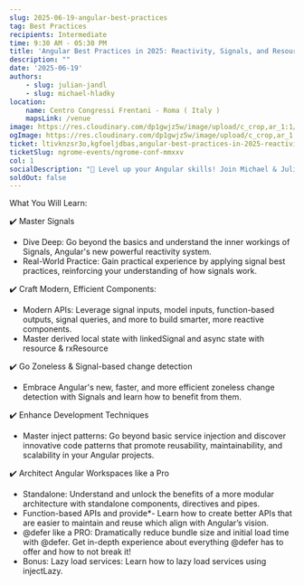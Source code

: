 ```yaml
---
slug: 2025-06-19-angular-best-practices
tag: Best Practices
recipients: Intermediate
time: 9:30 AM - 05:30 PM
title: 'Angular Best Practices in 2025: Reactivity, Signals, and Resource Based Architecture'
description: ""
date: '2025-06-19'
authors: 
    - slug: julian-jandl
    - slug: michael-hladky
location: 
    name: Centro Congressi Frentani - Roma ( Italy )
    mapsLink: /venue
image: https://res.cloudinary.com/dp1gwjz5w/image/upload/c_crop,ar_1:1/v1742830054/2025/WORKSHOP__BEST_PRACTICE_rlwqnw.jpg
ogImage: https://res.cloudinary.com/dp1gwjz5w/image/upload/c_crop,ar_1:1/v1742830054/2025/WORKSHOP__BEST_PRACTICE_rlwqnw.jpg
ticket: ltivknzsr3o,kgfoeljdbas,angular-best-practices-in-2025-reactivity-signals-and-resource-based-architecture,85t-peutyli
ticketSlug: ngrome-events/ngrome-conf-mmxxv
col: 1
socialDescription: "🚀 Level up your Angular skills! Join Michael & Julian's workshop: Angular Best Practices in 2025: Reactivity, Signals, and Resource-Based Architecture. Master Signals, build efficient components, go zoneless, and architect like a pro. Learn more & register! #NGRome #Angular #Signals #Workshop"
soldOut: false
---
```


What You Will Learn:

✔️ Master Signals
- Dive Deep: Go beyond the basics and understand the inner workings of Signals, Angular's new powerful reactivity system.
- Real-World Practice: Gain practical experience by applying signal best practices, reinforcing your understanding of how signals work.

✔️ Craft Modern, Efficient Components:
- Modern APIs: Leverage signal inputs, model inputs, function-based outputs, signal queries, and more to build smarter, more reactive components.
- Master derived local state with linkedSignal and async state with resource & rxResource

✔️ Go Zoneless & Signal-based change detection
- Embrace Angular's new, faster, and more efficient zoneless change detection with Signals and learn how to benefit from them.

✔️ Enhance Development Techniques
- Master inject patterns: Go beyond basic service injection and discover innovative code patterns that promote reusability, maintainability, and scalability in your Angular projects.

✔️ Architect Angular Workspaces like a Pro
- Standalone: Understand and unlock the benefits of a more modular architecture with standalone components, directives and pipes.
- Function-based APIs and provide*- Learn how to create better APIs that are easier to maintain and reuse which align with Angular’s vision.
- @defer like a PRO: Dramatically reduce bundle size and initial load time with @defer. Get in-depth experience about everything @defer has to offer and how to not break it!
- Bonus: Lazy load services: Learn how to lazy load services using injectLazy.
